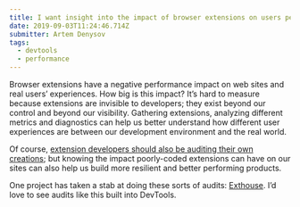 ```yaml
---
title: I want insight into the impact of browser extensions on users performance
date: 2019-09-03T11:24:46.714Z
submitter: Artem Denysov
tags:
  - devtools
  - performance
---
```


Browser extensions have a negative performance impact on web sites and real users’ experiences. How big is this impact? It’s hard to measure because extensions are invisible to developers; they exist beyond our control and beyond our visibility. Gathering extensions, analyzing different metrics and diagnostics can help us better understand how different user experiences are between our development environment and the real world.

Of course, [extension developers should also be auditing their own creations](https://discourse.mozilla.org/t/analyze-add-ons-performance-impact-on-a-user/41813); but knowing the impact poorly-coded extensions can have on our sites can also help us build more resilient and better performing products.

One project has taken a stab at doing these sorts of audits: [Exthouse](https://github.com/treosh/exthouse). I’d love to see audits like this built into DevTools.
